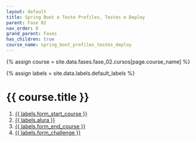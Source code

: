 ```yaml
---
layout: default
title: Spring Boot e Teste Profiles, Testes e Deploy
parent: Fase 02
nav_order: 8
grand_parent: Fases
has_children: true
course_name: spring_boot_profiles_testes_deploy
---
```


{% assign course = site.data.fases.fase_02.cursos[page.course_name] %}

{% assign labels = site.data.labels.default_labels %}


# {{  course.title }}

1. [{{ labels.form_start_course }}](course.form_start_course)
2. [{{ labels.alura }}](course.alura)
3. [{{ labels.form_end_course }}](course.form_end_course)
4. [{{ labels.form_challenge }}](course.form_challenge)
